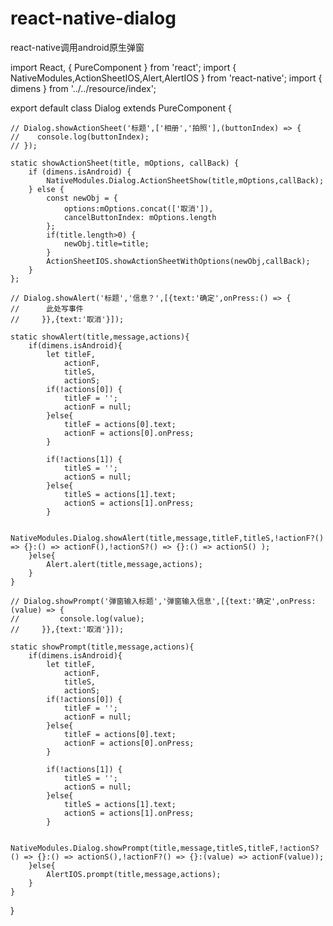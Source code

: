 # react-native-dialog
react-native调用android原生弹窗

import React, { PureComponent } from 'react';
import { NativeModules,ActionSheetIOS,Alert,AlertIOS } from 'react-native';
import { dimens } from '../../resource/index';

export default class Dialog extends PureComponent {

    // Dialog.showActionSheet('标题',['相册','拍照'],(buttonIndex) => {
    //    console.log(buttonIndex);
    // });

    static showActionSheet(title, mOptions, callBack) {
        if (dimens.isAndroid) {
            NativeModules.Dialog.ActionSheetShow(title,mOptions,callBack);
        } else {
            const newObj = {
                options:mOptions.concat(['取消']),
                cancelButtonIndex: mOptions.length
            };
            if(title.length>0) {
                newObj.title=title;
            }
            ActionSheetIOS.showActionSheetWithOptions(newObj,callBack);
        }
    };

    // Dialog.showAlert('标题','信息？',[{text:'确定',onPress:() => {
    //      此处写事件
    //     }},{text:'取消'}]);

    static showAlert(title,message,actions){
        if(dimens.isAndroid){
            let titleF,
                actionF,
                titleS,
                actionS;
            if(!actions[0]) {
                titleF = '';
                actionF = null;
            }else{
                titleF = actions[0].text;
                actionF = actions[0].onPress;
            }

            if(!actions[1]) {
                titleS = '';
                actionS = null;
            }else{
                titleS = actions[1].text;
                actionS = actions[1].onPress;
            }

            NativeModules.Dialog.showAlert(title,message,titleF,titleS,!actionF?() => {}:() => actionF(),!actionS?() => {}:() => actionS() );
        }else{
            Alert.alert(title,message,actions);
        }
    }

    // Dialog.showPrompt('弹窗输入标题','弹窗输入信息',[{text:'确定',onPress:(value) => {
    //         console.log(value);
    //     }},{text:'取消'}]);

    static showPrompt(title,message,actions){
        if(dimens.isAndroid){
            let titleF,
                actionF,
                titleS,
                actionS;
            if(!actions[0]) {
                titleF = '';
                actionF = null;
            }else{
                titleF = actions[0].text;
                actionF = actions[0].onPress;
            }

            if(!actions[1]) {
                titleS = '';
                actionS = null;
            }else{
                titleS = actions[1].text;
                actionS = actions[1].onPress;
            }

            NativeModules.Dialog.showPrompt(title,message,titleS,titleF,!actionS?() => {}:() => actionS(),!actionF?() => {}:(value) => actionF(value));
        }else{
            AlertIOS.prompt(title,message,actions);
        }
    }
}
